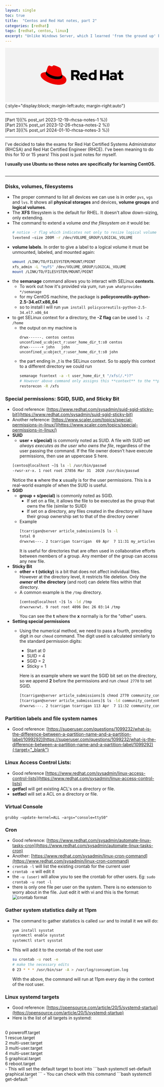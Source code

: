 ```yaml
---
layout: single
toc: true
title:  "Centos and Red Hat notes, part 2"
categories: [redhat]
tags: [redhat, centos, linux]
excerpt: "Unlike Windows Server, which I learned 'from the ground up' by reading textbooks, I've just sort of learned Linux on the job over the years. Now I'm going back to learn the basics: history, fundamentals, and things I've always glossed over." #this is a custom variable meant for a short description to be displayed on home page
---
```

![Red Hat logo](/assets/red-hat-logo.svg){:style="display:block; margin-left:auto; margin-right:auto"} 
<hr />
[Part 1]({% post_url 2023-12-19-rhcsa-notes-1 %})<br/>
[Part 2]({% post_url 2023-12-26-rhcsa-notes-2 %})<br/>
[Part 3]({% post_url 2024-01-10-rhcsa-notes-3 %})<br/>
<hr />
<!-- begin_excerpt -->
I've decided to take the exams for Red Hat Certified Systems Administrator (RHCSA) and Red Hat Certified Engineer (RHCE). I've been meaning to do this for 10 or 15 years! This post is just notes for myself. 

<!-- end_excerpt -->
**I usually use Ubuntu so these notes are specifically for learning CentOS.**
<br/><br/>
<hr />

### Disks, volumes, filesystems
- The proper command to list all devices we can use is in order ```pvs```, ```vgs``` and ```lvs```. It shows all **physical storages** and devices, **volume groups** and **logical volumes**.
- The **XFS** filesystem is the default for RHEL. It doesn't allow down-sizing, only extending.
- The command to extend a volume *and the filesystem on it* would be:
  ````bash
  # notice -r flag which indicates not only to resize logical volume but also filesystem on it
  lvextend –size 200M -r /dev/VOLUME_GROUP/LOGICAL_VOLUME
  ````
- **volume labels**. In order to give a label to a logical volume it must be unmounted, labeled, and mounted again:
  ````bash
  umount /LINK/TO/FILESYSTEM/MOUNT/POINT
  xfs_admin -L "myFS" /dev/VOLUME_GROUP/LOGICAL_VOLUME
  mount /LINK/TO/FILESYSTEM/MOUNT/POINT
  ````
- the **semanage** command allows you to interact with SELinux **contexts**. 
  - To work out how it's provided via yum, run ```yum whatprovides */semanage```
  - for my CentOS machine, the package is **policycoreutils-python-2.5-34.el7.x86_64**
  - so to install I will run ```yum install policycoreutils-python-2.5-34.el7.x86_64```
- to get SELinux context for a directory, the **-Z flag** can be used
  ```ls -Z /home```
  - the output on my machine is
    ```[centos@localhost ~]$ ls -Z /home
    drwx------. centos centos unconfined_u:object_r:user_home_dir_t:s0 centos
    drwx------+ john   john   unconfined_u:object_r:user_home_dir_t:s0 john
    ```
  - the part ending in _t is the SELinux context. So to apply this context to a different directory we could run
    ````bash
    semanage fcontext -a -t user_home_dir_t "/xfs(/.*)?"
    # However above command only assigns this **context** to the **policy**. In order to write it to the filesystem we need to invoke:
    restorecon -R /xfs
    ````
### Special permissions: SGID, SUID, and Sticky Bit
- Good reference: [https://www.redhat.com/sysadmin/suid-sgid-sticky-bit](https://www.redhat.com/sysadmin/suid-sgid-sticky-bit)
- Another reference: [https://www.scaler.com/topics/special-permissions-in-linux/](https://www.scaler.com/topics/special-permissions-in-linux/)
- **SUID**
  - **user + s(pecial)** is commonly noted as SUID. A file with SUID set *always executes as the user who owns the file*, regardless of the user passing the command. If the file owner doesn't have execute permissions, then use an uppercase S here.
  ````bash
  [centos@localhost ~]$ ls -l /usr/bin/passwd
  -rwsr-xr-x. 1 root root 27856 Mar 31  2020 /usr/bin/passwd
  ````
  Notice the **s** where the **x** usually is for the user permissions. This is a real-world example of when the SUID is useful.
- **SGID**
  - **group + s(pecial)** is commonly noted as SGID. 
    - If set on a file, it allows the file to be executed as the group that owns the file (similar to SUID)
    - If set on a directory, any files created in the directory will have their group ownership set to that of the directory owner
  - Example
    ```bash
    [tcarrigan@server article_submissions]$ ls -l 
    total 0
    drwxrws---. 2 tcarrigan tcarrigan  69 Apr  7 11:31 my_articles
    ```
    It is useful for directories that are often used in collaborative efforts between members of a group. Any member of the group can access any new file. 
- **Sticky Bit**
  - **other + t (sticky)** is a bit that does not affect individual files. However at the directory level, it restricts file deletion. Only the **_owner_ of the directory** (and root) can delete files within that directory.
  - A common example is the ```/tmp``` directory.
    ```bash
    [centos@localhost ~]$ ls -ld /tmp
    drwxrwxrwt. 9 root root 4096 Dec 26 03:14 /tmp
    ```
    You can see the **t** where the **x** normally is for the "other" users. 
- **Setting special permissions**
  - Using the numerical method, we need to pass a fourth, preceding digit in our ```chmod``` command. The digit used is calculated similarly to the standard permission digits:
    - Start at 0
    - SUID = 4
    - SGID = 2
    - Sticky = 1

    Here is an example where we want the SGID bit set on the directory, so we append **2** before the permissions and run ```chmod 2770``` to set SGID.
    ```bash
    [tcarrigan@server article_submissions]$ chmod 2770 community_content/
    [tcarrigan@server article_submissions]$ ls -ld community_content/
    drwxrws---. 2 tcarrigan tcarrigan 113 Apr  7 11:32 community_content/
    ```

### Partition labels and file system names
- Good reference: [https://superuser.com/questions/1099232/what-is-the-difference-between-a-partition-name-and-a-partition-label/1099292](https://superuser.com/questions/1099232/what-is-the-difference-between-a-partition-name-and-a-partition-label/1099292){:target="_blank"}

### Linux Access Control Lists:
- Good reference [https://www.redhat.com/sysadmin/linux-access-control-lists](https://www.redhat.com/sysadmin/linux-access-control-lists)
- **getfacl** will get existing ACL's on a directory or file.
- **setfacl** will set a ACL on a directory or file.

### Virtual Console
```grubby –update-kernel=ALL –args="console=ttyS0"```

### Cron
- Good reference: [https://www.redhat.com/sysadmin/automate-linux-tasks-cron](https://www.redhat.com/sysadmin/automate-linux-tasks-cron)
- Another: [https://www.redhat.com/sysadmin/linux-cron-command](https://www.redhat.com/sysadmin/linux-cron-command)
- ```crontab -l``` will list the existing crontab for the current user
- ```crontab -e``` will edit it
- the ```-u (user)``` will allow you to see the crontab for other users. Eg: ```sudo crontab -u root -l```
- there is only one file per user on the system. There is no extension to worry about in the file. Just edit it with vi and this is the format:
![crontab format](/assets/red-hat-notes/crontab.jpg)


### Gather system statistics daily at 11pm
- The command to gather statistics is called ```sar``` and to install it we will do:
  ```bash
  yum install sysstat
  systemctl enable sysstat
  systemctl start sysstat
  ```
- This will add it to the crontab of the root user
  ```bash
  su crontab -u root -e
  # make the necessary edits
  0 23 * * * /usr/bin/sar -A > /var/log/consumption.log
  ```
  With the above, the command will run at 11pm every day in the context of the root user.

### Linux systemd targets
- Good reference: [https://opensource.com/article/20/5/systemd-startup](https://opensource.com/article/20/5/systemd-startup)
- Here is the list of all targets in systemd:<br>
<br>
  0 poweroff.target<br>
  1 rescue.target<br>
  2 multi-user.target<br>
  3 multi-user.target<br>
  4 multi-user.target<br>
  5 graphical.target<br>
  6 reboot.target<br>
- This will set the default target to boot into
  ```bash
  systemctl set-default graphical.target
  ```
- You can check with this command
  ```bash
  systemctl get-default
  ```